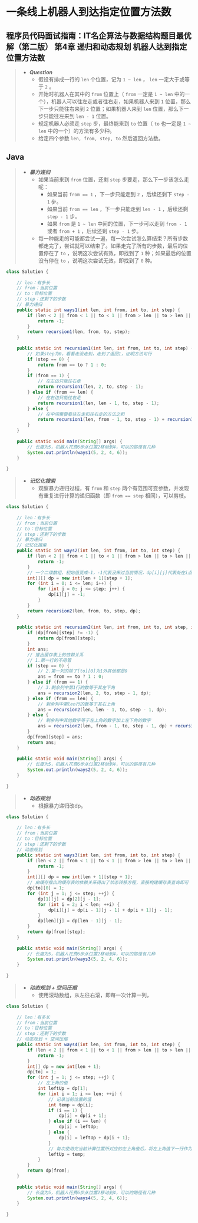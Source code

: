 # 一条线上机器人到达指定位置方法数

## 程序员代码面试指南：IT名企算法与数据结构题目最优解（第二版） 第4章 递归和动态规划 机器人达到指定位置方法数

> - ***Question***
>   - 假设有排成一行的 `len` 个位置，记为 `1 ~ len` ， `len` 一定大于或等于 `2` 。
>   - 开始时机器人在其中的 `from` 位置上（ `from` 一定是 `1 ~ len` 中的一个），机器人可以往左走或者往右走，如果机器人来到 `1` 位置，那么下一步只能往右来到 `2` 位置；如果机器人来到 `len` 位置，那么下一步只能往左来到 `len - 1` 位置。
>   - 规定机器人必须走 `step` 步，最终能来到 `to` 位置（ `to` 也一定是 `1 ~ len` 中的一个）的方法有多少种。
>   - 给定四个参数 `len, from, step, to` 然后返回方法数。

## Java

> - ***暴力递归***
>   - 如果当前来到 `from` 位置，还剩 `step` 步要走，那么下一步该怎么走呢：
>     - 如果当前 `from == 1` ，下一步只能走到 `2` ，后续还剩下 `step - 1` 步。
>     - 如果当前 `from == len` ，下一步只能走到 `len - 1` ，后续还剩 `step - 1` 步。
>     - 如果 `from` 是 `1 ~ len` 中间的位置，下一步可以走到 `from - 1` 或者 `from + 1` ，后续还剩 `step - 1` 步。
>   - 每一种能走的可能都尝试一遍，每一次尝试怎么算结束？所有步数都走完了，尝试就可以结束了。如果走完了所有的步数，最后的位置停在了 `to` ，说明这次尝试有效，即找到了 `1` 种；如果最后的位置没有停在 `to` ，说明这次尝试无效，即找到了 `0` 种。

```java
class Solution {
    
    // len：有多长
    // from：当前位置
    // to：目标位置
    // step：还剩下的步数
    // 暴力递归
    public static int ways1(int len, int from, int to, int step) {
        if (len < 2 || from < 1 || to < 1 || from > len || to > len || step < 1) {
            return -1;
        }
        return recursion1(len, from, to, step);
    }
    
    public static int recursion1(int len, int from, int to, int step) {
        // 如果step为0，看看走没走到，走到了返回1，证明方法可行
        if (step == 0) {
            return from == to ? 1 : 0;
        }
        if (from == 1) {
            // 在左边只能往右走
            return recursion1(len, 2, to, step - 1);
        } else if (from == len) {
            // 在右边只能往右走
            return recursion1(len, len - 1, to, step - 1);
        } else {
            // 在中间需要看往左走和往右走的方法之和
            return recursion1(len, from - 1, to, step - 1) + recursion1(len, from + 1, to, step - 1);
        }
    }
    
    public static void main(String[] args) {
        // 长度为5，机器人花费6步从位置2移动到4，可以的路径有几种
        System.out.println(ways1(5, 2, 4, 6));
    }
    
}
```

> - ***记忆化搜索***
>   - 观察暴力递归过程，有 `from` 和 `step` 两个有范围可变参数，并发现有重复进行计算的递归函数（即 `from == step` 相同），可以剪枝。

```java
class Solution {
    
    // len：有多长
    // from：当前位置
    // to：目标位置
    // step：还剩下的步数
    // 暴力递归
    // 记忆化搜索
    public static int ways2(int len, int from, int to, int step) {
        if (len < 2 || from < 1 || to < 1 || from > len || to > len || step < 1) {
            return -1;
        }
        // 一个二维数组，初始值变成-1，-1代表没来过当前情况，dp[i][j]代表处在i点还剩j步到达to的方法有多少种
        int[][] dp = new int[len + 1][step + 1];
        for (int i = 0; i <= len; i++) {
            for (int j = 0; j <= step; j++) {
                dp[i][j] = -1;
            }
        }
        return recursion2(len, from, to, step, dp);
    }
    
    public static int recursion2(int len, int from, int to, int step, int[][] dp) {
        if (dp[from][step] != -1) {
            return dp[from][step];
        }
        int ans;
        // 推出缓存表上的依赖关系
        // 1.第一行的不用管
        if (step == 0) {
            // 2.第一列的除了[to][0]为1外其他都是0
            ans = from == to ? 1 : 0;
        } else if (from == 1) {
            // 3.剩余列中第1行的数等于其左下角
            ans = recursion2(len, 2, to, step - 1, dp);
        } else if (from == len) {
            // 剩余列中第len行的数等于其右上角
            ans = recursion2(len, len - 1, to, step - 1, dp);
        } else {
            // 剩余列中其他数字等于左上角的数字加上左下角的数字
            ans = recursion2(len, from - 1, to, step - 1, dp) + recursion2(len, from + 1, to, step - 1, dp);
        }
        dp[from][step] = ans;
        return ans;
    }
    
    public static void main(String[] args) {
        // 长度为5，机器人花费6步从位置2移动到4，可以的路径有几种
        System.out.println(ways2(5, 2, 4, 6));
    }
    
}
```

> - ***动态规划***
>   - 根据暴力递归改dp。

```java
class Solution {
    
    // len：有多长
    // from：当前位置
    // to：目标位置
    // step：还剩下的步数   
    // 动态规划
    public static int ways3(int len, int from, int to, int step) {
        if (len < 2 || from < 1 || to < 1 || from > len || to > len || step < 1) {
            return -1;
        }
        int[][] dp = new int[len + 1][step + 1];
        // 由缓存推出的缓存表的依赖关系得出了状态转移方程，直接构建缓存表查询即可
        dp[to][0] = 1;
        for (int j = 1; j <= step; ++j) {
            dp[1][j] = dp[2][j - 1];
            for (int i = 2; i < len; ++i) {
                dp[i][j] = dp[i - 1][j - 1] + dp[i + 1][j - 1];
            }
            dp[len][j] = dp[len - 1][j - 1];
        }
        return dp[from][step];
    }
    
    public static void main(String[] args) {
        // 长度为5，机器人花费6步从位置2移动到4，可以的路径有几种
        System.out.println(ways3(5, 2, 4, 6));
    }
    
}
```

> - ***动态规划 + 空间压缩***
>   - 使用滚动数组，从左往右滚，即每一次计算一列，

```java
class Solution {
    
    // len：有多长
    // from：当前位置
    // to：目标位置
    // step：还剩下的步数
    // 动态规划 + 空间压缩
    public static int ways4(int len, int from, int to, int step) {
        if (len < 2 || from < 1 || to < 1 || from > len || to > len || step < 1) {
            return -1;
        }
        int[] dp = new int[len + 1];
        dp[to] = 1;
        for (int j = 1; j <= step; ++j) {
            // 左上角的值
            int leftUp = dp[1];
            for (int i = 1; i <= len; ++i) {
                // 记录当前位置的值
                int temp = dp[i];
                if (i == 1) {
                    dp[i] = dp[i + 1];
                } else if (i == len) {
                    dp[i] = leftUp;
                } else {
                    dp[i] = leftUp + dp[i + 1];
                }
                // 每次使用完当前计算位置所对应的左上角值后，将左上角值下一行作为新的左上角，即和当前计算位置同一行当前一列。
                leftUp = temp;
            }
        }
        return dp[from];
    }
    
    public static void main(String[] args) {
        // 长度为5，机器人花费6步从位置2移动到4，可以的路径有几种
        System.out.println(ways4(5, 2, 4, 6));
    }
    
}
```
